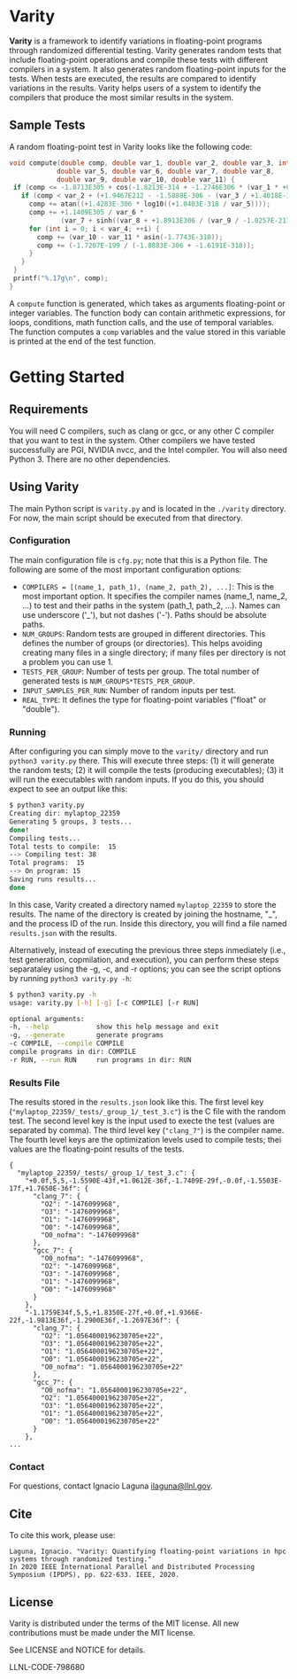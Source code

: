  # Varity
 
 **Varity** is a framework to identify variations in floating-point programs through randomized differential testing. Varity generates random tests that include floating-point operations and compile these tests with different compilers in a system. It also generates random floating-point inputs for the tests. When tests are executed, the results are compared to identify variations in the results. Varity helps users of a system to identify the compilers that produce the most similar results in the system.
 
 ## Sample Tests
 
 A random floating-point test in Varity looks like the following code:

 ```c
void compute(double comp, double var_1, double var_2, double var_3, int var_4,
             double var_5, double var_6, double var_7, double var_8,
             double var_9, double var_10, double var_11) {
  if (comp <= -1.8713E305 + cos(-1.8213E-314 + -1.2746E306 * (var_1 * +0.0))) {
    if (comp < var_2 + (+1.9467E212 - -1.5888E-306 - (var_3 / +1.4018E-312))) {
      comp += atan((+1.4283E-306 * log10((+1.0403E-318 / var_5))));
      comp += +1.1409E305 / var_6 *
              (var_7 + sinh((var_8 + +1.8913E306 / (var_9 / -1.0257E-211))));
      for (int i = 0; i < var_4; ++i) {
        comp += (var_10 - var_11 * asin(-1.7743E-310));
        comp += (-1.7207E-199 / (-1.8883E-306 + -1.6191E-318));
      }
    }
  }
  printf("%.17g\n", comp);
}
```
 
 A `compute` function is generated, which takes as arguments floating-point or integer variables. The function body
 can contain arithmetic expressions, for loops, conditions, math function calls, and the use of temporal variables.
 The function computes a `comp` variables and the value stored in this variable is printed at the end of the test function.
 
 # Getting Started
 
 ## Requirements
 You will need C compilers, such as clang or gcc, or any other C compiler that you want to test in the system. Other compilers we have tested successfully are PGI, NVIDIA nvcc, and the Intel compiler. You will also need Python 3. There are no other dependencies.
 
 ## Using Varity
 
 The main Python script is `varity.py` and is located in the `./varity` directory. For now, the main script should be executed from that directory.
 
 ### Configuration
 
 The main configuration file is `cfg.py`; note that this is a Python file. The following are some of the most important configuration options:
 - `COMPILERS = [(name_1, path_1), (name_2, path_2), ...]`: This is the most important option. It specifies the compiler names (name_1, name_2, ...) to test and their paths in the system (path_1, path_2, ...). Names can use underscore ('_'), but not dashes ('-'). Paths should be absolute paths.
 - `NUM_GROUPS`: Random tests are grouped in different directories. This defines the number of groups (or directories). This helps avoiding creating many files in a single directory; if many files per directory is not a problem you can use 1.
 - `TESTS_PER_GROUP`: Number of tests per group. The total number of generated tests is `NUM_GROUPS*TESTS_PER_GROUP`. 
 - `INPUT_SAMPLES_PER_RUN`: Number of random inputs per test.
 - `REAL_TYPE`: It defines the type for floating-point variables ("float" or "double").
 
 ### Running 
 
 After configuring you can simply move to the `varity/` directory and run `python3 varity.py` there. This will execute three steps: (1) it will generate the random tests; (2) it will compile the tests (producing executables); (3) it will run the executables with random inputs. If you do this, you should expect to see an output like this:
 
 ```sh
 $ python3 varity.py 
 Creating dir: mylaptop_22359
 Generating 5 groups, 3 tests... 
 done!
 Compiling tests...
 Total tests to compile:  15
 --> Compiling test: 38
 Total programs:  15
 --> On program: 15
 Saving runs results...
 done
 ```
 In this case, Varity created a directory named `mylaptop_22359` to store the results. The name of the directory is created by joining the hostname, "_", and the process ID of the run. Inside this directory, you will find a file named `results.json` with the results.
 
 Alternatively, instead of executing the previous three steps inmediately (i.e., test generation, copmilation, and execution), you can perform these steps separataley using the -g, -c, and -r options; you can see the script options by running `python3 varity.py -h`:
 
 ```sh
 $ python3 varity.py -h
 usage: varity.py [-h] [-g] [-c COMPILE] [-r RUN]
 
 optional arguments:
 -h, --help            show this help message and exit
 -g, --generate        generate programs
 -c COMPILE, --compile COMPILE
 compile programs in dir: COMPILE
 -r RUN, --run RUN     run programs in dir: RUN
 ```
 
 ### Results File
 
 The results stored in the `results.json` look like this. The first level key (`"mylaptop_22359/_tests/_group_1/_test_3.c"`) is the C file with the random test. The second level key is the input used to execte the test (values are separated by comma). The third level key (`"clang_7"`) is the compiler name. The fourth level keys are the optimization levels used to compile tests; thei values are the floating-point results of the tests.
 
 ```jason
 {
   "mylaptop_22359/_tests/_group_1/_test_3.c": {
     "+0.0f,5,5,-1.5590E-43f,+1.0612E-36f,-1.7409E-29f,-0.0f,-1.5503E-17f,+1.7650E-36f": {
       "clang_7": {
         "O2": "-1476099968",
         "O3": "-1476099968",
         "O1": "-1476099968",
         "O0": "-1476099968",
         "O0_nofma": "-1476099968"
       },
       "gcc_7": {
         "O0_nofma": "-1476099968",
         "O2": "-1476099968",
         "O3": "-1476099968",
         "O1": "-1476099968",
         "O0": "-1476099968"
       }
     },
     "-1.1759E34f,5,5,+1.8350E-27f,+0.0f,+1.9366E-22f,-1.9813E36f,-1.2900E36f,-1.2697E36f": {
       "clang_7": {
         "O2": "1.0564000196230705e+22",
         "O3": "1.0564000196230705e+22",
         "O1": "1.0564000196230705e+22",
         "O0": "1.0564000196230705e+22",
         "O0_nofma": "1.0564000196230705e+22"
       },
       "gcc_7": {
         "O0_nofma": "1.0564000196230705e+22",
         "O2": "1.0564000196230705e+22",
         "O3": "1.0564000196230705e+22",
         "O1": "1.0564000196230705e+22",
         "O0": "1.0564000196230705e+22"
       }
     },
...
 ```
 

 ### Contact
 For questions, contact Ignacio Laguna <ilaguna@llnl.gov>.
 
 ## Cite
 To cite this work, please use:
 ```
 Laguna, Ignacio. "Varity: Quantifying floating-point variations in hpc systems through randomized testing." 
 In 2020 IEEE International Parallel and Distributed Processing Symposium (IPDPS), pp. 622-633. IEEE, 2020.
 ```
 
 ## License

Varity is distributed under the terms of the MIT license. All new contributions must be made under the MIT license.
 
 See LICENSE and NOTICE for details.
 
 LLNL-CODE-798680

